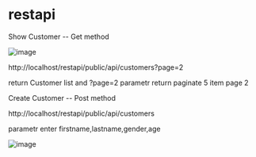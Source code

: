 # restapi

Show Customer -- Get method

![image](https://user-images.githubusercontent.com/9627906/138958166-523ecaa0-5e14-4aab-8601-c67f17c5e05e.png)

http://localhost/restapi/public/api/customers?page=2

return Customer list and ?page=2 parametr return paginate 5 item page 2

Create Customer -- Post method

http://localhost/restapi/public/api/customers

parametr enter firstname,lastname,gender,age 

![image](https://user-images.githubusercontent.com/9627906/138957893-1a45d507-9208-4b8a-a014-582b21e51416.png)
